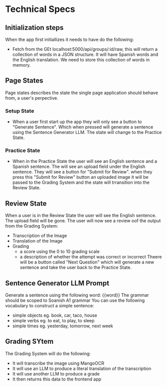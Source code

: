 # Technical Specs

## Initialization steps
When the app first initiallizes it needs to have do the following:
- Fetch from the GEt localhost:5000/api/groups/:id/raw, this will return a collection of words in a JSON structure. It will have Spanish words and the English translation. We need to store this collection of words in memory.

## Page States
Page states describes the state the single page application should behave from, a user's perpective.

### Setup State
- When a user first start up the app they will only see a button to "Generate Sentence". Which when pressed will generate a sentence using the Sentence Generator LLM. The state will change to the Practice State.

### Practice State
- When in the Practice State the user will see an English sentence and a Spanish sentence. The will see an upload field under the English sentence. They will see a button for "Submit for Review". when they press this "Submit for Review" button an uploaded image it will be passed to the Grading System and the state will trransition into the Review State. 


## Review State
When a user is in the Review State the user will see the English sentence. The upload field will be gone. The user will now see a review oof the output from the Grading System:
- Transcription of the Image
- Translation of the Image
- Grading
    - a score using the 0 to 10 grading scale
    - a description of whether the attempt was correct or incorrect
Theere will be a button called "Next Question" which will generate a new sentence and take the user back to the Practice State.

## Sentence Generator LLM Prompt
Generate a sentence using the following word: {{word}}
The grammar should be scoped to Soanish A1 grammar
You can use the following vocabulary to construct a simple sentence:
- simple objects eg. book, car, taco, house
- simple verbs eg. to eat, to play, to sleep
- simple times eg. yesterday, tomorrow, next week

## Grading SYtem 
The Grading System will do the following:
- It will transcribe the image using MangoOCR
- It will use an LLM to produce a literal translation of the transcription
- It will use another LLM to produce a grade
- It then returns this data to the frontend app
